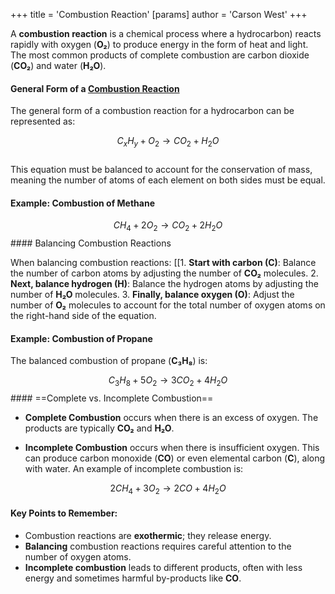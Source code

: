 +++
 title = 'Combustion Reaction'
[params]
	author = 'Carson West'
+++

A **combustion reaction** is a chemical process where  a hydrocarbon) reacts rapidly with oxygen (**O₂**) to produce energy in the form of heat and light. The most common products of complete combustion are carbon dioxide (**CO₂**) and water (**H₂O**). 

#### General Form of a [Combustion Reaction](./../combustion-reaction/) 
The general form of a combustion reaction for a hydrocarbon can be represented as:

 $$  C_xH_y + O_2 \rightarrow CO_2 + H_2O
 $$  
This equation must be balanced to account for the conservation of mass, meaning the number of atoms of each element on both sides must be equal.

#### Example: Combustion of Methane

 $$  CH_4 + 2O_2 \rightarrow CO_2 + 2H_2O
 $$  #### Balancing Combustion Reactions

When balancing combustion reactions:
[[1. **Start with carbon (C)**: Balance the number of carbon atoms by adjusting the number of **CO₂** molecules.
2. **Next, balance hydrogen (H)**: Balance the hydrogen atoms by adjusting the number of **H₂O** molecules.
3. **Finally, balance oxygen (O)**: Adjust the number of **O₂** molecules to account for the total number of oxygen atoms on the right-hand side of the equation.

#### Example: Combustion of Propane

The balanced combustion of propane (**C₃H₈**) is:

 $$  C_3H_8 + 5O_2 \rightarrow 3CO_2 + 4H_2O
 $$  #### ==Complete vs. Incomplete Combustion==

- **Complete Combustion** occurs when there is an excess of oxygen. The products are typically **CO₂** and **H₂O**.
  
- **Incomplete Combustion** occurs when there is insufficient oxygen. This can produce carbon monoxide (**CO**) or even elemental carbon (**C**), along with water. An example of incomplete combustion is:

 $$  2CH_4 + 3O_2 \rightarrow 2CO + 4H_2O
 $$  
#### Key Points to Remember:
- Combustion reactions are **exothermic**; they release energy.
- **Balancing** combustion reactions requires careful attention to the number of oxygen atoms.
- **Incomplete combustion** leads to different products, often with less energy and sometimes harmful by-products like **CO**.
